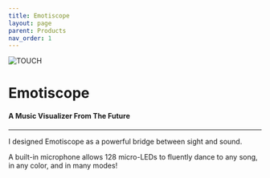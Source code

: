 ```yaml
---
title: Emotiscope
layout: page
parent: Products
nav_order: 1
---
```


![TOUCH](https://github.com/lixie-labs/emotiscope/blob/main/extras/img/emotiscope_spectrum_crop.jpg?raw=true)

# Emotiscope

#### A Music Visualizer From The Future

--------------------------------------------

I designed Emotiscope as a powerful bridge between sight and sound.

A built-in microphone allows 128 micro-LEDs to fluently dance to any song, in any color, and in many modes!
